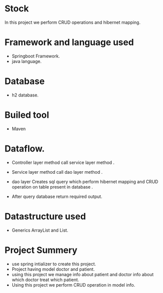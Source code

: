 # Stock
In this project we perform CRUD operations and hibernet mapping.

# Framework and language used
* Springboot Framework.
* java language.
# Database
* h2 database.
# Builed tool
* Maven
# Dataflow.
* Controller layer method call service layer method .

* Service layer method call dao layer method .

* dao layer Creates sql query which perform hibernet mapping and CRUD operation on table present in database .

* After query database return required output.

# Datastructure used
* Generics ArrayList and List.
# Project Summery
* use spring intializer to create this project.
* Project having model doctor and patient.
* using this project we manage info about patient and doctor info about which doctor treat which patient.
* Using this project we perform CRUD operation in model info.
